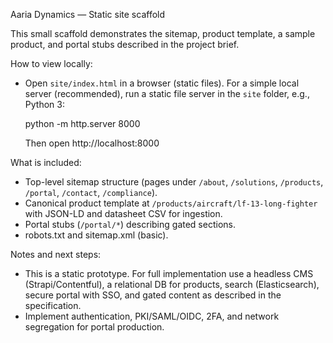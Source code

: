 Aaria Dynamics — Static site scaffold

This small scaffold demonstrates the sitemap, product template, a sample product, and portal stubs described in the project brief.

How to view locally:
- Open `site/index.html` in a browser (static files). For a simple local server (recommended), run a static file server in the `site` folder, e.g., Python 3:

  python -m http.server 8000

  Then open http://localhost:8000

What is included:
- Top-level sitemap structure (pages under `/about`, `/solutions`, `/products`, `/portal`, `/contact`, `/compliance`).
- Canonical product template at `/products/aircraft/lf-13-long-fighter` with JSON-LD and datasheet CSV for ingestion.
- Portal stubs (`/portal/*`) describing gated sections.
- robots.txt and sitemap.xml (basic).

Notes and next steps:
- This is a static prototype. For full implementation use a headless CMS (Strapi/Contentful), a relational DB for products, search (Elasticsearch), secure portal with SSO, and gated content as described in the specification.
- Implement authentication, PKI/SAML/OIDC, 2FA, and network segregation for portal production.
